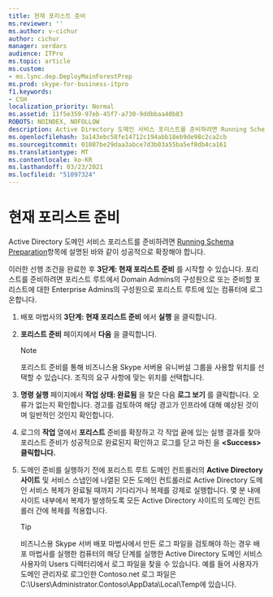 ```yaml
---
title: 현재 포리스트 준비
ms.reviewer: ''
ms.author: v-cichur
author: cichur
manager: serdars
audience: ITPro
ms.topic: article
ms.custom:
- ms.lync.dep.DeployMainForestPrep
ms.prod: skype-for-business-itpro
f1.keywords:
- CSH
localization_priority: Normal
ms.assetid: 11f5e359-97eb-45f7-a730-9ddbbaa40b83
ROBOTS: NOINDEX, NOFOLLOW
description: Active Directory 도메인 서비스 포리스트를 준비하려면 Running Schema Preparation 항목에 설명된 바와 같이 성공적으로 해당 스마마를 확장하고 해당 스마가 복제되어 있는지 확인합니다.
ms.openlocfilehash: 3a143ebc58fe14712c194abb18eb9de98c2ca2cb
ms.sourcegitcommit: 01087be29daa3abce7d3b03a55ba5ef8db4ca161
ms.translationtype: MT
ms.contentlocale: ko-KR
ms.lasthandoff: 03/23/2021
ms.locfileid: "51097324"
---
```

# <a name="prepare-current-forest"></a>현재 포리스트 준비

Active Directory 도메인 서비스 포리스트를 준비하려면 [Running Schema Preparation](/previous-versions/office/lync-server-2013/lync-server-2013-preparing-the-active-directory-schema)항목에 설명된 바와 같이 성공적으로 확장해야 합니다.

이러한 선행 조건을 완료한 후 **3단계: 현재 포리스트 준비** 를 시작할 수 있습니다. 포리스트를 준비하려면 포리스트 루트에서 Domain Admins의 구성원으로 또는 준비할 포리스트에 대한 Enterprise Admins의 구성원으로 포리스트 루트에 있는 컴퓨터에 로그온합니다.

1. 배포 마법사의 **3단계: 현재 포리스트 준비** 에서 **실행** 을 클릭합니다.

2. **포리스트 준비** 페이지에서 **다음** 을 클릭합니다.

    > [!NOTE]
    > 포리스트 준비를 통해 비즈니스용 Skype 서버용 유니버설 그룹을 사용할 위치를 선택할 수 있습니다. 조직의 요구 사항에 맞는 위치를 선택합니다.

3. **명령 실행** 페이지에서 **작업 상태: 완료됨** 을 찾은 다음 **로그 보기** 를 클릭합니다. 오류가 없는지 확인합니다. 경고를 검토하여 해당 경고가 인프라에 대해 예상된 것이며 일반적인 것인지 확인합니다.

4. 로그의 **작업** 열에서 **포리스트** 준비를 확장하고 각 작업 끝에 있는 실행 결과를 찾아 포리스트 준비가 성공적으로 완료된지 확인하고 로그를 닫고 마친 을 **\<Success\>** **클릭합니다.**

5. 도메인 준비를 실행하기 전에 포리스트 루트 도메인 컨트롤러의 **Active Directory 사이트** 및 서비스 스냅인에 나열된 모든 도메인 컨트롤러로 Active Directory 도메인 서비스 복제가 완료될 때까지 기다리거나 복제를 강제로 실행합니다. 몇 분 내에 사이트 내부에서 복제가 발생하도록 모든 Active Directory 사이트의 도메인 컨트롤러 간에 복제를 적용합니다.

    > [!TIP]
    > 비즈니스용 Skype 서버 배포 마법사에서 만든 로그 파일을 검토해야 하는 경우 배포 마법사를 실행한 컴퓨터의 해당 단계를 실행한 Active Directory 도메인 서비스 사용자의 Users 디렉터리에서 로그 파일을 찾을 수 있습니다. 예를 들어 사용자가 도메인 관리자로 로그인한 Contoso.net 로그 파일은 C:\Users\Administrator.Contoso\AppData\Local\Temp에 있습니다.